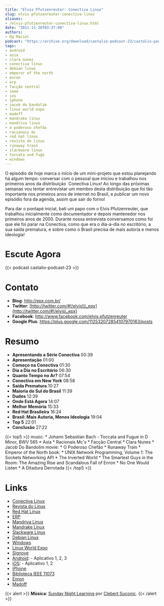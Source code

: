 ```yaml
---
title: "Elvis Pfutzenreuter: Conectiva Linux"
slug: elvis-pfutzenreuter-conectiva-linux
aliases:
- /elvis-pfutzenreuter-conectiva-linux.html
date: "2011-11-28T03:37:00"
authors:
- Og Maciel
podcast: "https://archive.org/download/castalio-podcast-23/castalio-podcast-23.mp3"
tags:
- android
- asia
- clara nunes
- conectiva linux
- debian linux
- emperor of the north
- enron
- erp
- facção central
- ieee
- ios
- iphone
- jacob do bandolim
- linux world expo
- madoff
- mandrake linux
- mandriva linux
- o poderoso chefão
- racionais mc
- red hat linux
- revista do linux
- runaway train
- slackware linux
- toccata und fuge
- windows
---
```


O episódio de hoje marca o início de um mini-projeto que estou
planejando há algum tempo: conversar com o pessoal que iniciou e
trabalhou nos primeiros anos da distribuição  Conectiva Linux! Ao longo
das próximas semanas vou tentar entrevistar um membro desta distribuição
que foi tão importante nos primeiros anos de internet no Brasil, e
publicar um novo episódio fora da agenda, assim que sair do forno!

Para dar o pontapé inicial, bati um papo com o Elvis Pfutzenreuter, que
trabalhou inicialmente como documentador e depois mantenedor nos
primeiros anos de 2000. Durante nossa entrevista conversamos como foi
que ele foi parar na Conectiva, como que era o dia-a-dia no escritório,
a sua saída prematura, e sobre como o Brasil precisa de mais autoria e
menos ideologia!

<div class="clearfix"></div>

# Escute Agora

{{< podcast castalio-podcast-23 >}}

# Contato

- **Blog**: <http://epx.com.br/>
- **Twitter**: [http://twitter.com/#!/elvis\\\_epx](http://twitter.com/#!/elvis\_epx)
- **Facebook**: <http://www.facebook.com/elvis.pfutzenreuter>
- **Google Plus**: <https://plus.google.com/112532072854107970163/posts>

# Resumo

- **Apresentando a Série Conectiva** 00:39
- **Apresentação** 01:00
- **Começo na Conectiva** 01:30
- **Dia a Dia no Escritório** 06:30
- **Quanto Tempo no Ar?** 07:54
- **Conectiva em New York** 08:58
- **Saída Prematura** 10:27
- **Maioria do Sul do Brasil** 11:39
- **Dudes** 12:39
- **Onde Está Agora** 14:07
- **Melhor Memória** 15:33
- **Red Hat Brasileira** 16:24
- **Brasil: Mais Autoria, Menos Ideologia** 19:04
- **Top 5** 22:01
- **Conclusão** 27:22

{{< top5 >}}
music:
    * Johann Sebastian Bach - Toccata and Fugue in D Minor, BWV 565
    * Asia
    * Racionais Mc\'s
    * Facção Central
    * Clara Nunes
    * Jacob Do Bandolim
movie:
    * O Poderoso Chefão
    * Runaway Train
    * Emperor of the North
book:
    * UNIX Network Programming, Volume 1: The Sockets Networking API
    * The Inverted World
    * The Smartest Guys in the Room: The Amazing Rise and Scandalous Fall of Enron
    * No One Would Listen
    * A Ditadura Derrotada
{{< /top5 >}}

# Links

- [Conectiva Linux](https://duckduckgo.com/?q=Conectiva+Linux)
- [Revista do Linux](https://duckduckgo.com/?q=Revista+do+Linux)
- [Red Hat Linux](https://duckduckgo.com/?q=Red+Hat+Linux)
- [ERP](https://duckduckgo.com/?q=ERP)
- [Mandriva Linux](https://duckduckgo.com/?q=Mandriva+Linux)
- [Mandrake Linux](https://duckduckgo.com/?q=Mandrake+Linux)
- [Slackware Linux](https://duckduckgo.com/?q=Slackware+Linux)
- [Debian Linux](https://duckduckgo.com/?q=Debian+Linux)
- [Windows](https://duckduckgo.com/?q=Windows)
- [Linux World Expo](https://duckduckgo.com/?q=Linux+World+Expo)
- [Signove](http://www.signove.com/)
- [Android](https://duckduckgo.com/?q=Android):   - Aplicativo 1, 2, 3
- [iOS](https://duckduckgo.com/?q=iOS):   - Aplicativo 1, 2
- [iPhone](https://duckduckgo.com/?q=iPhone)
- [Biblioteca IEEE 11073](http://oss.signove.com/index.php/Antidote:_IEEE_11073-20601_Library)
- [Enron](https://duckduckgo.com/?q=Enron)
- [Madoff](https://duckduckgo.com/?q=Madoff)

{{< alert >}}
**Música**: [Sunday Night Learning](http://soundcloud.com/clebertsuconic/sunday-night-lerning) por [Clebert Suconic](http://soundcloud.com/clebertsuconic).
{{< /alert >}}
